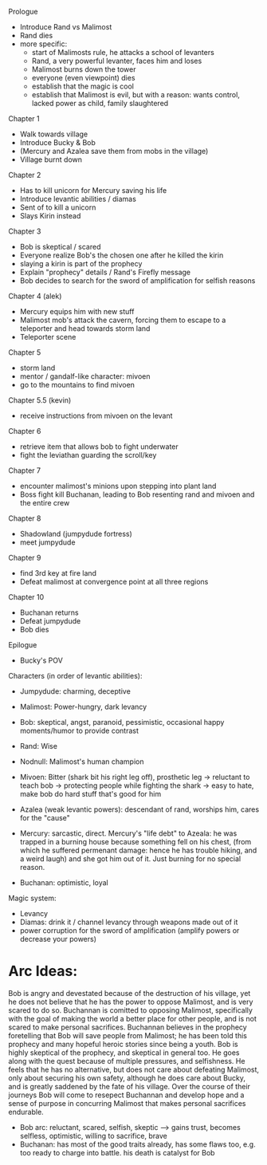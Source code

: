 
Prologue
  - Introduce Rand vs Malimost
  - Rand dies
  - more specific:
     - start of Malimosts rule, he attacks a school of levanters
     - Rand, a very powerful levanter, faces him and loses
     - Malimost burns down the tower
     - everyone (even viewpoint) dies
     - establish that the magic is cool
     - establish that Malimost is evil, but with a reason: wants control, lacked power as child, family slaughtered 

Chapter 1
  - Walk towards village
  - Introduce Bucky & Bob
  - (Mercury and Azalea save them from mobs in the village)
  - Village burnt down

Chapter 2
  - Has to kill unicorn for Mercury saving his life
  - Introduce levantic abilities / diamas
  - Sent of to kill a unicorn
  - Slays Kirin instead

Chapter 3
  - Bob is skeptical / scared
  - Everyone realize Bob's the chosen one after he killed the kirin
  - slaying a kirin is part of the prophecy
  - Explain "prophecy" details / Rand's Firefly message
  - Bob decides to search for the sword of amplification for selfish reasons

Chapter 4 (alek)
  - Mercury equips him with new stuff
  - Malimost mob's attack the cavern, forcing them to escape to a teleporter and head towards storm land
  - Teleporter scene

Chapter 5
  - storm land
  - mentor / gandalf-like character: mivoen
  - go to the mountains to find mivoen

Chapter 5.5 (kevin)
  - receive instructions from mivoen on the levant

Chapter 6
  - retrieve item that allows bob to fight underwater
  - fight the leviathan guarding the scroll/key

Chapter 7
  - encounter malimost's minions upon stepping into plant land
  - Boss fight kill Buchanan, leading to Bob resenting rand and mivoen and the entire crew

Chapter 8
  - Shadowland (jumpydude fortress)
  - meet jumpydude

Chapter 9
  - find 3rd key at fire land
  - Defeat malimost at convergence point at all three regions


Chapter 10
  - Buchanan returns
  - Defeat jumpydude
  - Bob dies

Epilogue
  - Bucky's POV


Characters (in order of levantic abilities): 
  - Jumpydude: charming, deceptive
  - Malimost: Power-hungry, dark levancy
  - Bob: skeptical, angst, paranoid, pessimistic, occasional happy moments/humor to provide contrast
  - Rand: Wise
  - Nodnull: Malimost's human champion
  - Mivoen: Bitter (shark bit his right leg off), prosthetic leg -> reluctant to teach bob -> protecting people while fighting the shark -> easy to hate, make bob do hard stuff that's good for him
  - Azalea (weak levantic powers): descendant of rand, worships him, cares for the "cause"

  - Mercury: sarcastic, direct. Mercury's "life debt" to Azeala: he was trapped in a burning house because something fell on his chest, (from which he suffered permenant damage: hence he has trouble hiking, and a weird laugh) and she got him out of it. Just burning for no special reason. 
  - Buchanan: optimistic, loyal

Magic system: 
  - Levancy
  - Diamas: drink it / channel levancy through weapons made out of it
  - power corruption for the sword of amplification (amplify powers or decrease your powers)



# Arc Ideas:
Bob is angry and devestated because of the destruction of his village, yet he
does not believe that he has the power to oppose Malimost, and is very scared
to do so. Buchannan is comitted to opposing Malimost, specifically with the
goal of making the world a better place for other people, and is not scared to
make personal sacrifices. Buchannan believes in the prophecy foretelling that Bob
will save people from Malimost; he has been told this prophecy and many hopeful
heroic stories since being a youth. Bob is highly skeptical of the prophecy,
and skeptical in general too. He goes along with the quest because of multiple
pressures, and selfishness. He feels that he has no alternative, but does not
care about defeating Malimost, only about securing his own safety, although he
does care about Bucky, and is greatly saddened by the fate of his village.
Over the course of their journeys Bob will come to resepect Buchannan and
develop hope and a sense of purpose in concurring Malimost that makes personal
sacrifices endurable. 

- Bob arc: reluctant, scared, selfish, skeptic  --> gains trust, becomes selfless, optimistic, willing to sacrifice, brave
- Buchanan: has most of the good traits already, has some flaws too, e.g. too ready to charge into battle. his death is catalyst for Bob



